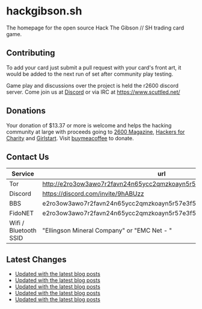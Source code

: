 # hackgibson.sh
The homepage for the open source Hack The Gibson // SH trading card game.


## Contributing

To add your card just submit a pull request with your card's front art, it would be added to the next run of set after community play testing.

Game play and discussions over the project is held the r2600 discord server. Come join us at [Discord](https://discord.com/invite/9hABUzz) or via IRC at https://www.scuttled.net/


## Donations

Your donation of $13.37 or more is welcome and helps the hacking community at large with proceeds going to [2600 Magazine](https://2600.com/), [Hackers for Charity](https://hackersforcharity.org) and [Girlstart](https://girlstart.org).  Visit [buymeacoffee](https://www.buymeacoffee.com/hackgibson.sh) to donate.


## Contact Us

Service | url
-|-
Tor | http://e2ro3ow3awo7r2favn24n65ycc2qmzkoayn5r57e3f56nvjwdcgg32ad.onion
Discord | https://discord.com/invite/9hABUzz
BBS | e2ro3ow3awo7r2favn24n65ycc2qmzkoayn5r57e3f56nvjwdcgg32ad.onion:23
FidoNET | e2ro3ow3awo7r2favn24n65ycc2qmzkoayn5r57e3f56nvjwdcgg32ad.onion:24554
Wifi / Bluetooth SSID | "Ellingson Mineral Company" or "EMC Net - <fidonet address>"

## Latest Changes
<!-- BLOG-POST-LIST:START -->
- [Updated with the latest blog posts](https://github.com/DFW2600/hackgibson.sh/commit/0654f438d4eb3a39e8a800a7db918063f2eecb64)
- [Updated with the latest blog posts](https://github.com/DFW2600/hackgibson.sh/commit/b8e5f3924cd1a6edf39903a8d2263fb5373028ff)
- [Updated with the latest blog posts](https://github.com/DFW2600/hackgibson.sh/commit/d5dd19a41d308a7860542ca8e245e774e7155a35)
- [Updated with the latest blog posts](https://github.com/DFW2600/hackgibson.sh/commit/a89623d886f2e51208a2a80169762e233dc72c7e)
- [Updated with the latest blog posts](https://github.com/DFW2600/hackgibson.sh/commit/3c6f2fc97d51e820652211904f569ef0ea562bfe)
<!-- BLOG-POST-LIST:END -->

